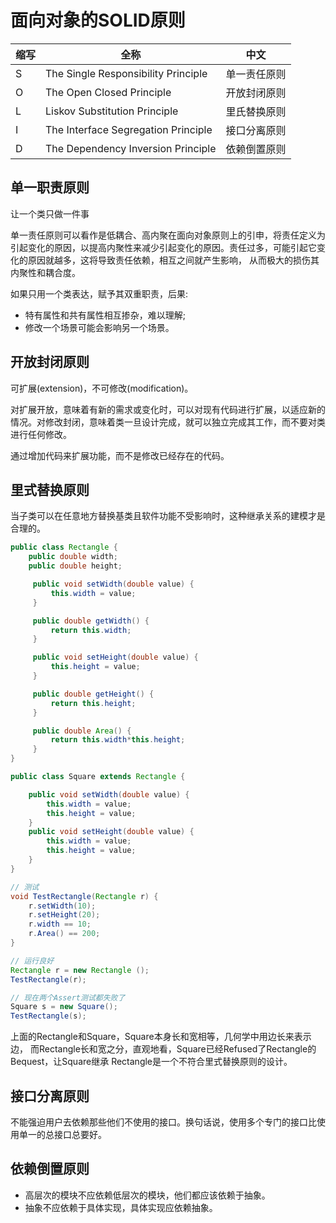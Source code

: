 # 面向对象的SOLID原则

缩写 | 全称 | 中文
-- | -- | --
S | The Single Responsibility Principle | 单一责任原则
O | The Open Closed Principle | 开放封闭原则
L | Liskov Substitution Principle | 里氏替换原则
I | The Interface Segregation Principle | 接口分离原则
D | The Dependency Inversion Principle | 依赖倒置原则

## 单一职责原则

让一个类只做一件事

单⼀责任原则可以看作是低耦合、高内聚在面向对象原则上的引申，将责任定义为引起变化的原因，以提⾼内聚性来减少引起变化的原因。责任过多，可能引起它变化的原因就越多，这将导致责任依赖，相互之间就产⽣影响， 从⽽极大的损伤其内聚性和耦合度。

如果只用一个类表达，赋予其双重职责，后果:

- 特有属性和共有属性相互掺杂，难以理解;
- 修改一个场景可能会影响另一个场景。

## 开放封闭原则

可扩展(extension)，不可修改(modification)。

对扩展开放，意味着有新的需求或变化时，可以对现有代码进⾏扩展，以适应新的情况。对修改封闭，意味着类⼀旦设计完成，就可以独⽴完成其⼯作，⽽不要对类进⾏任何修改。

通过增加代码来扩展功能，而不是修改已经存在的代码。

## 里式替换原则

当子类可以在任意地方替换基类且软件功能不受影响时，这种继承关系的建模才是合理的。

```java
public class Rectangle {
    public double width;
    public double height;

     public void setWidth(double value) {
         this.width = value;
     }

     public double getWidth() {
         return this.width;
     }

     public void setHeight(double value) {
         this.height = value;
     }

     public double getHeight() {
         return this.height;
     }

     public double Area() {
         return this.width*this.height;
     }
}

public class Square extends Rectangle {

    public void setWidth(double value) {
        this.width = value;
        this.height = value;
    }
    public void setHeight(double value) {
        this.width = value;
        this.height = value;
    }
}

// 测试
void TestRectangle(Rectangle r) {
    r.setWidth(10);
    r.setHeight(20);
    r.width == 10;
    r.Area() == 200;
}

// 运行良好
Rectangle r = new Rectangle ();
TestRectangle(r);

// 现在两个Assert测试都失败了
Square s = new Square();
TestRectangle(s);
```

上面的Rectangle和Square，Square本身长和宽相等，几何学中用边长来表示边， 而Rectangle长和宽之分，直观地看，Square已经Refused了Rectangle的Bequest，让Square继承 Rectangle是一个不符合里式替换原则的设计。

## 接口分离原则

不能强迫用户去依赖那些他们不使用的接口。换句话说，使用多个专门的接口比使用单一的总接口总要好。

## 依赖倒置原则

- 高层次的模块不应依赖低层次的模块，他们都应该依赖于抽象。
- 抽象不应依赖于具体实现，具体实现应依赖抽象。